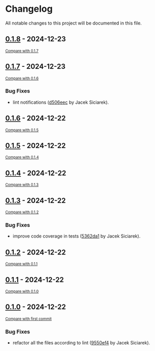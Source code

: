 # Changelog

All notable changes to this project will be documented in this file.

<!-- insertion marker -->
## [0.1.8](https://github.com/siciarek/lgca/releases/tag/0.1.8) - 2024-12-23

<small>[Compare with 0.1.7](https://github.com/siciarek/lgca/compare/0.1.7...0.1.8)</small>

## [0.1.7](https://github.com/siciarek/lgca/releases/tag/0.1.7) - 2024-12-23

<small>[Compare with 0.1.6](https://github.com/siciarek/lgca/compare/0.1.6...0.1.7)</small>

### Bug Fixes

- lint notifications ([d506eec](https://github.com/siciarek/lgca/commit/d506eec89c8b8af11d4fdc1b9eb57478959937ff) by Jacek Siciarek).

## [0.1.6](https://github.com/siciarek/lgca/releases/tag/0.1.6) - 2024-12-22

<small>[Compare with 0.1.5](https://github.com/siciarek/lgca/compare/0.1.5...0.1.6)</small>

## [0.1.5](https://github.com/siciarek/lgca/releases/tag/0.1.5) - 2024-12-22

<small>[Compare with 0.1.4](https://github.com/siciarek/lgca/compare/0.1.4...0.1.5)</small>

## [0.1.4](https://github.com/siciarek/lgca/releases/tag/0.1.4) - 2024-12-22

<small>[Compare with 0.1.3](https://github.com/siciarek/lgca/compare/0.1.3...0.1.4)</small>

## [0.1.3](https://github.com/siciarek/lgca/releases/tag/0.1.3) - 2024-12-22

<small>[Compare with 0.1.2](https://github.com/siciarek/lgca/compare/0.1.2...0.1.3)</small>

### Bug Fixes

- improve code coverage in tests ([5362da1](https://github.com/siciarek/lgca/commit/5362da11b25ffeb5927cd224118b37d544222e39) by Jacek Siciarek).

## [0.1.2](https://github.com/siciarek/lgca/releases/tag/0.1.2) - 2024-12-22

<small>[Compare with 0.1.1](https://github.com/siciarek/lgca/compare/0.1.1...0.1.2)</small>

## [0.1.1](https://github.com/siciarek/lgca/releases/tag/0.1.1) - 2024-12-22

<small>[Compare with 0.1.0](https://github.com/siciarek/lgca/compare/0.1.0...0.1.1)</small>

## [0.1.0](https://github.com/siciarek/lgca/releases/tag/0.1.0) - 2024-12-22

<small>[Compare with first commit](https://github.com/siciarek/lgca/compare/dc97d553495089fbe14ea836e2008177ec851658...0.1.0)</small>

### Bug Fixes

- refactor all the files according to lint ([9550ef4](https://github.com/siciarek/lgca/commit/9550ef412cf72099f2943b2142863f19d22562a3) by Jacek Siciarek).
